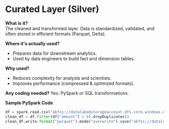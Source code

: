 # Curated Layer (Silver)

**What is it?**  
The cleaned and transformed layer. Data is standardized, validated, and often stored in efficient formats (Parquet, Delta).

**Where it's actually used?**
- Prepares data for downstream analytics.
- Used by data engineers to build fact and dimension tables.

**Why used?**
- Reduces complexity for analysts and scientists.
- Improves performance (compressed & optimized formats).

**Any coding needed?**
Yes: PySpark or SQL transformations.

**Sample PySpark Code**
```python
df = spark.read.csv("abfss://datalake@storageaccount.dfs.core.windows.net/raw/sales/")
clean_df = df.filter(df["amount"] > 0).dropDuplicates()
clean_df.write.format("parquet").mode("overwrite").save("abfss://datalake@storageaccount.dfs.core.windows.net/curated/sales/")
